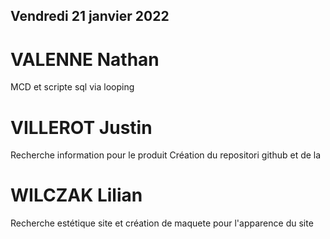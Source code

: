 ## Vendredi 21 janvier 2022

# VALENNE Nathan

MCD et scripte sql via looping

# VILLEROT Justin

Recherche information pour le produit
Création du repositori github et de la 

# WILCZAK Lilian

Recherche estétique site et création de maquete pour l'apparence du site

